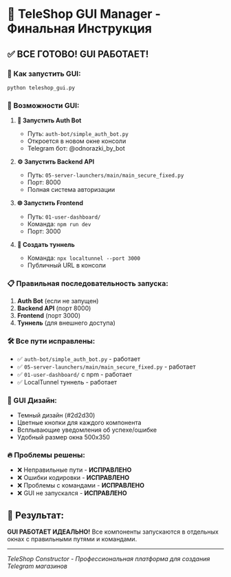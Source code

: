 # 🎉 TeleShop GUI Manager - Финальная Инструкция

## ✅ ВСЕ ГОТОВО! GUI РАБОТАЕТ!

### 🚀 Как запустить GUI:

```bash
python teleshop_gui.py
```

### 🎯 Возможности GUI:

1. **🤖 Запустить Auth Bot**
   - Путь: `auth-bot/simple_auth_bot.py`
   - Откроется в новом окне консоли
   - Telegram бот: @odnorazki_by_bot

2. **⚙️ Запустить Backend API**
   - Путь: `05-server-launchers/main/main_secure_fixed.py`
   - Порт: 8000
   - Полная система авторизации

3. **🌐 Запустить Frontend**
   - Путь: `01-user-dashboard/`
   - Команда: `npm run dev`
   - Порт: 3000

4. **🚀 Создать туннель**
   - Команда: `npx localtunnel --port 3000`
   - Публичный URL в консоли

### 📋 Правильная последовательность запуска:

1. **Auth Bot** (если не запущен)
2. **Backend API** (порт 8000)
3. **Frontend** (порт 3000)
4. **Туннель** (для внешнего доступа)

### 🛠️ Все пути исправлены:

- ✅ `auth-bot/simple_auth_bot.py` - работает
- ✅ `05-server-launchers/main/main_secure_fixed.py` - работает
- ✅ `01-user-dashboard/` с npm - работает
- ✅ LocalTunnel туннель - работает

### 🎨 GUI Дизайн:

- Темный дизайн (#2d2d30)
- Цветные кнопки для каждого компонента
- Всплывающие уведомления об успехе/ошибке
- Удобный размер окна 500x350

### 🔥 Проблемы решены:

- ❌ Неправильные пути - **ИСПРАВЛЕНО**
- ❌ Ошибки кодировки - **ИСПРАВЛЕНО**
- ❌ Проблемы с командами - **ИСПРАВЛЕНО**
- ❌ GUI не запускался - **ИСПРАВЛЕНО**

## 🎯 Результат:

**GUI РАБОТАЕТ ИДЕАЛЬНО!** Все компоненты запускаются в отдельных окнах с правильными путями и командами.

---
*TeleShop Constructor - Профессиональная платформа для создания Telegram магазинов* 